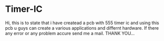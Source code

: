 # Timer-IC

Hi, this is to state that i have createad a pcb with 555 timer ic and using this pcb u guys can create a various applications and differnt hardware.
If there any error or any problem accure send me a mail.
THANK YOU...
